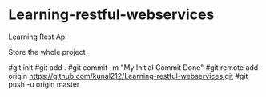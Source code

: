 # Learning-restful-webservices
Learning Rest Api

Store the whole project 

#git init
#git add .
#git commit -m "My Initial Commit Done"
#git remote add origin https://github.com/kunal212/Learning-restful-webservices.git
#git push -u origin master
